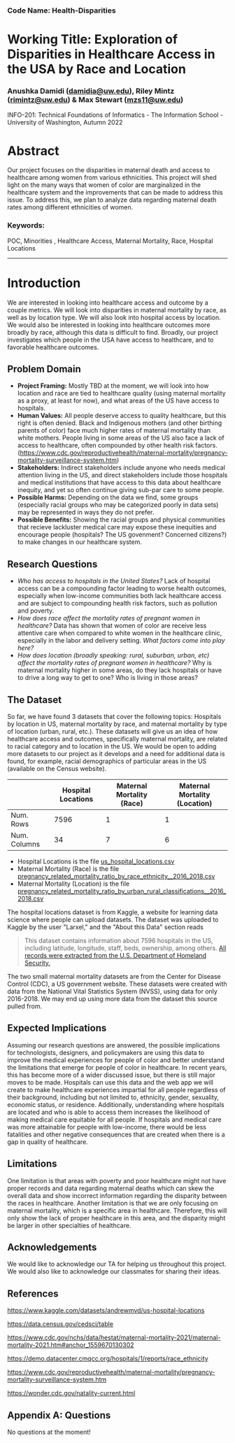 ### Code Name: Health-Disparities

# Working Title: Exploration of Disparities in Healthcare Access in the USA by Race and Location
### Anushka Damidi (damidia@uw.edu), Riley Mintz (rimintz@uw.edu) & Max Stewart (mzs11@uw.edu)
INFO-201: Technical Foundations of Informatics - The Information School - University of Washington, Autumn 2022

# Abstract
Our project focuses on the disparities in maternal death and access to healthcare among women from various ethnicities. This project will shed light on the many ways that women of color are marginalized in the healthcare system and the improvements that can be made to address this issue. To address this, we plan to analyze data regarding maternal death rates among different ethnicities of women. 

### Keywords:
POC, Minorities , Healthcare Access, Maternal Mortality, Race, Hospital Locations

---

# Introduction
We are interested in looking into healthcare access and outcome by a couple metrics. We will look into disparities in maternal mortality by race, as well as by location type. We will also  look into hospital access by location. We would also be interested in looking into healthcare outcomes more broadly by race, although this data is difficult to find. Broadly, our project investigates which people in the USA have access to healthcare, and to favorable healthcare outcomes. 

## Problem Domain
- **Project Framing:** Mostly TBD at the moment, we will look into how location and race are tied to healthcare quality (using maternal mortality as a proxy, at least for now), and what areas of the US have access to hospitals. 
- **Human Values:** All people deserve access to quality healthcare, but this right is often denied. Black and Indigenous mothers (and other birthing parents of color) face much higher rates of maternal mortality than white mothers. People living in some areas of the US also face a lack of access to healthcare, often compounded by other health risk factors.(https://www.cdc.gov/reproductivehealth/maternal-mortality/pregnancy-mortality-surveillance-system.htm)
- **Stakeholders:** Indirect stakeholders include anyone who needs medical attention living in the US, and direct stakeholders include those hospitals and medical institutions that have access to this data about healthcare inequity, and yet so often continue giving sub-par care to some people. 
- **Possible Harms:** Depending on the data we find, some groups (especially racial groups who may be categorized poorly in data sets) may be represented in ways they do not prefer. 
- **Possible Benefits:** Showing the racial groups and physical communities that recieve lackluster medical care may expose these inequities and encourage people (hospitals? The US govenment? Concerned citizens?) to make changes in our healthcare system.

## Research Questions
- *Who has access to hospitals in the United States?* Lack of hospital access can be a compounding factor leading to worse health outcomes, especially when low-income communities both lack healthcare access and are subject to compounding health risk factors, such as pollution and poverty.
- *How does race affect the mortality rates of pregnant women in healthcare?* Data has shown that women of color are receive less attentive care when compared to white women in the healthcare clinic, especially in the labor and delivery setting. *What factors come into play here?*
- *How does location (broadly speaking: rural, suburban, urban, etc) affect the mortality rates of pregnant women in healthcare?* Why is maternal mortality higher in some areas, do they lack hospitals or have to drive a long way to get to one? Who is living in those areas?

## The Dataset
So far, we have found 3 datasets that cover the following topics: Hospitals by location in US, maternal mortality by race, and maternal mortality by type of location (urban, rural, etc.). These datasets will give us an idea of how healthcare access and outcomes, specifically maternal mortality, are related to racial category and to location in the US. We would be open to adding more datasets to our project as it develops and a need for additional data is found, for example, racial demographics of particular areas in the US (available on the Census website).

|   | Hospital Locations  | Maternal Mortality (Race)  | Maternal Mortality (Location)  | 
| --- | --- | --- | --- |
| Num. Rows  | 7596  | 1  | 1  |
| Num. Columns  | 34  | 7  | 6  |

- Hospital Locations is the file [us_hospital_locations.csv](https://www.kaggle.com/datasets/andrewmvd/us-hospital-locations)
- Maternal Mortality (Race) is the file [pregnancy_related_mortality_ratio_by_race_ethnicity__2016_2018.csv](https://www.cdc.gov/reproductivehealth/maternal-mortality/pregnancy-mortality-surveillance-system.htm)
- Maternal Mortality (Location) is the file [pregnancy_related_mortality_ratio_by_urban_rural_classifications__2016_2018.csv](https://www.cdc.gov/reproductivehealth/maternal-mortality/pregnancy-mortality-surveillance-system.htm)

The hospital locations dataset is from Kaggle, a website for learning data science where people can upload datasets. The dataset was uploaded to Kaggle by the user "Larxel," and the "About this Data" section reads 
> This dataset contains information about 7596 hospitals in the US, including latitude, longitude, staff, beds, ownership, among others. [All records were extracted from the U.S. Department of Homeland Security.](https://hifld-geoplatform.opendata.arcgis.com/datasets/hospitals/explore?location=14.814046%2C72.938876%2C2.87)

The two small maternal mortality datasets are from the Center for Disease Control (CDC), a US government website. These datasets were created with data from the National Vital Statistics System (NVSS), using data for only 2016-2018. We may end up using more data from the dataset this source pulled from. 

## Expected Implications
Assuming our research questions are answered, the possible implications for technologists, designers, and policymakers are using this data to improve the medical experiences for people of color and better understand the limitations that emerge for people of color in healthcare. In recent years, this has become more of a wider discussed issue, but there is still major moves to be made. Hospitals can use this data and the web app we will create to make healthcare experiences impartial for all people regardless of their background, including but not limited to, ethnicity, gender, sexuality, economic status, or residence. Additionally, understanding where hospitals are located and who is able to access them increases the likelihood of making medical care equitable for all people. If hospitals and medical care was more attainable for people with low-income, there would be less fatalities and other negative consequences that are created when there is a gap in quality of healthcare. 

## Limitations
One limitation is that areas with poverty and poor healthcare might not have proper records and data regarding maternal deaths which can skew the overall data and show incorrect information regarding the disparity between the races in healthcare. Another limitation is that we are only focusing on maternal mortality, which is a specific area in healthcare. Therefore, this will only show the lack of proper healthcare in this area, and the disparity might be larger in other specialties of healthcare. 

## Acknowledgements
We would like to acknowledge our TA for helping us throughout this project. We would also like to acknowledge our classmates for sharing their ideas. 

## References

https://www.kaggle.com/datasets/andrewmvd/us-hospital-locations

https://data.census.gov/cedsci/table

https://www.cdc.gov/nchs/data/hestat/maternal-mortality-2021/maternal-mortality-2021.htm#anchor_1559670130302

https://demo.datacenter.cmqcc.org/hospitals/1/reports/race_ethnicity 

https://www.cdc.gov/reproductivehealth/maternal-mortality/pregnancy-mortality-surveillance-system.htm

https://wonder.cdc.gov/natality-current.html


## Appendix A: Questions
No questions at the moment!
